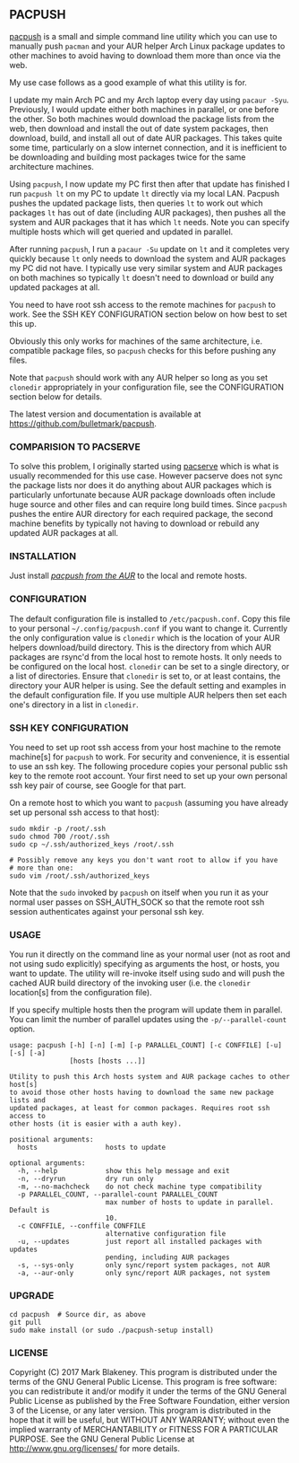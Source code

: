 ## PACPUSH

[pacpush](http://github.com/bulletmark/pacpush) is a small and simple
command line utility which you can use to manually push `pacman` and
your AUR helper Arch Linux package updates to other machines to avoid
having to download them more than once via the web.

My use case follows as a good example of what this utility is for.

I update my main Arch PC and my Arch laptop every day using `pacaur -Syu`.
Previously, I would update either both machines in parallel, or one
before the other. So both machines would download the package lists from
the web, then download and install the out of date system packages, then
download, build, and install all out of date AUR packages. This takes
quite some time, particularly on a slow internet connection, and it is
inefficient to be downloading and building most packages twice for the
same architecture machines.

Using `pacpush`, I now update my PC first then after that update has
finished I run `pacpush lt` on my PC to update `lt` directly via my
local LAN. Pacpush pushes the updated package lists, then queries `lt`
to work out which packages `lt` has out of date (including AUR
packages), then pushes all the system and AUR packages that it has which
`lt` needs. Note you can specify multiple hosts which will get queried
and updated in parallel.

After running `pacpush`, I run a `pacaur -Su` update on `lt` and it
completes very quickly because `lt` only needs to download the system
and AUR packages my PC did not have. I typically use very similar system
and AUR packages on both machines so typically `lt` doesn't need to
download or build any updated packages at all.

You need to have root ssh access to the remote machines for `pacpush` to
work. See the SSH KEY CONFIGURATION section below on how best to set
this up.

Obviously this only works for machines of the same architecture, i.e.
compatible package files, so `pacpush` checks for this before pushing any
files.

Note that `pacpush` should work with any AUR helper so long as you set
`clonedir` appropriately in your configuration file, see the
CONFIGURATION section below for details.

The latest version and documentation is available at
https://github.com/bulletmark/pacpush.

### COMPARISION TO PACSERVE

To solve this problem, I originally started using
[pacserve](https://aur.archlinux.org/packages/pacserve/) which is what
is usually recommended for this use case. However pacserve does not sync
the package lists nor does it do anything about AUR packages which is
particularly unfortunate because AUR package downloads often include
huge source and other files and can require long build times. Since
`pacpush` pushes the entire AUR directory for each required package, the
second machine benefits by typically not having to download or rebuild
any updated AUR packages at all.

### INSTALLATION

Just install [_pacpush from the
AUR_](https://aur.archlinux.org/packages/pacpush/) to the local and
remote hosts.

### CONFIGURATION

The default configuration file is installed to `/etc/pacpush.conf`. Copy
this file to your personal `~/.config/pacpush.conf` if you want to
change it. Currently the only configuration value is `clonedir` which is
the location of your AUR helpers download/build directory. This is the
directory from which AUR packages are rsync'd from the local host to
remote hosts. It only needs to be configured on the local host.
`clonedir` can be set to a single directory, or a list of directories.
Ensure that `clonedir` is set to, or at least contains, the directory
your AUR helper is using. See the default setting and examples in the
default configuration file. If you use multiple AUR helpers then set
each one's directory in a list in `clonedir`.

### SSH KEY CONFIGURATION

You need to set up root ssh access from your host machine to the remote
machine[s] for `pacpush` to work. For security and convenience, it is
essential to use an ssh key. The following procedure copies your
personal public ssh key to the remote root account. Your first need to set
up your own personal ssh key pair of course, see Google for that part.

On a remote host to which you want to `pacpush` (assuming you have
already set up personal ssh access to that host):

    sudo mkdir -p /root/.ssh
    sudo chmod 700 /root/.ssh
    sudo cp ~/.ssh/authorized_keys /root/.ssh

    # Possibly remove any keys you don't want root to allow if you have
    # more than one:
    sudo vim /root/.ssh/authorized_keys

Note that the `sudo` invoked by `pacpush` on itself when you run it as
your normal user passes on SSH_AUTH_SOCK so that the remote root ssh
session authenticates against your personal ssh key.

### USAGE

You run it directly on the command line as your normal user (not as root
and not using sudo explicitly) specifying as arguments the host, or
hosts, you want to update. The utility will re-invoke itself using sudo
and will push the cached AUR build directory of the invoking
user (i.e. the `clonedir` location[s] from the configuration file).

If you specify multiple hosts then the program will update them in
parallel. You can limit the number of parallel updates using the
`-p/--parallel-count` option.

````
usage: pacpush [-h] [-n] [-m] [-p PARALLEL_COUNT] [-c CONFFILE] [-u] [-s] [-a]
               [hosts [hosts ...]]

Utility to push this Arch hosts system and AUR package caches to other host[s]
to avoid those other hosts having to download the same new package lists and
updated packages, at least for common packages. Requires root ssh access to
other hosts (it is easier with a auth key).

positional arguments:
  hosts                 hosts to update

optional arguments:
  -h, --help            show this help message and exit
  -n, --dryrun          dry run only
  -m, --no-machcheck    do not check machine type compatibility
  -p PARALLEL_COUNT, --parallel-count PARALLEL_COUNT
                        max number of hosts to update in parallel. Default is
                        10.
  -c CONFFILE, --conffile CONFFILE
                        alternative configuration file
  -u, --updates         just report all installed packages with updates
                        pending, including AUR packages
  -s, --sys-only        only sync/report system packages, not AUR
  -a, --aur-only        only sync/report AUR packages, not system
````

### UPGRADE

    cd pacpush  # Source dir, as above
    git pull
    sudo make install (or sudo ./pacpush-setup install)

### LICENSE

Copyright (C) 2017 Mark Blakeney. This program is distributed under the
terms of the GNU General Public License.
This program is free software: you can redistribute it and/or modify it
under the terms of the GNU General Public License as published by the
Free Software Foundation, either version 3 of the License, or any later
version.
This program is distributed in the hope that it will be useful, but
WITHOUT ANY WARRANTY; without even the implied warranty of
MERCHANTABILITY or FITNESS FOR A PARTICULAR PURPOSE. See the GNU General
Public License at <http://www.gnu.org/licenses/> for more details.

<!-- vim: se ai syn=markdown: -->
